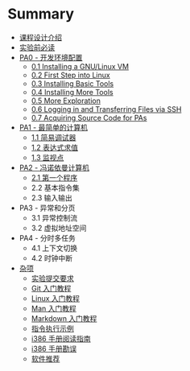 # Summary

* [课程设计介绍](README.md)
* [实验前必读](read-before-starting.md)
* [PA0 - 开发环境配置](pa0/README.md)
    * [0.1 Installing a GNU/Linux VM](pa0/0.1.md)
    * [0.2 First Step into Linux](pa0/0.2.md)
    * [0.3 Installing Basic Tools](pa0/0.3.md)
    * [0.4 Installing More Tools](pa0/0.4.md)
    * [0.5 More Exploration](pa0/0.5.md)
    * [0.6 Logging in and Transferring Files via SSH](pa0/0.6.md)
    * [0.7 Acquiring Source Code for PAs](pa0/0.7.md)
* [PA1 - 最简单的计算机](pa1/README.md)
    * [1.1 简易调试器](pa1/1.1.md)
    * [1.2 表达式求值](pa1/1.2.md)
    * [1.3 监视点](pa1/1.3.md)
* [PA2 - 冯诺依曼计算机](pa2/README.md)
    * [2.1 第一个程序](pa2/2.1.md)
    * 2.2 基本指令集
    * 2.3 输入输出
* PA3 - 异常和分页
    * 3.1 异常控制流
    * 3.2 虚拟地址空间
* PA4 - 分时多任务
    * 4.1 上下文切换
    * 4.2 时钟中断
* [杂项](others/README.md)
    * [实验提交要求](others/submit-requirement.md)
    * [Git 入门教程](others/git-manual.md)
    * [Linux 入门教程](others/linux-manual.md)
    * [Man 入门教程](others/man-manual.md)
    * [Markdown 入门教程](others/markdown-manual.md)
    * [指令执行示例](others/instruction-example.md)
    * [i386 手册阅读指南](others/how-to-read-i386.md)
    * [i386 手册勘误](others/i386-typo.md)
    * [软件推荐](others/software-suggest.md)
